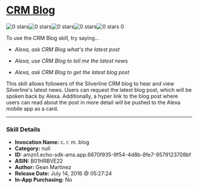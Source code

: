 # [CRM Blog](http://alexa.amazon.com/#skills/amzn1.echo-sdk-ams.app.6670f935-9f54-4d8b-8fe7-9579123708bf)
![0 stars](../../images/ic_star_border_black_18dp_1x.png)![0 stars](../../images/ic_star_border_black_18dp_1x.png)![0 stars](../../images/ic_star_border_black_18dp_1x.png)![0 stars](../../images/ic_star_border_black_18dp_1x.png)![0 stars](../../images/ic_star_border_black_18dp_1x.png) 0

To use the CRM Blog skill, try saying...

* *Alexa, ask CRM Blog what's the latest post*

* *Alexa, use CRM Blog to tell me the latest news*

* *Alexa, ask CRM Blog to get the latest blog post*

This skill allows followers of the Silverline CRM blog to hear and view Silverline's latest news. Users can request the latest blog post, which will be spoken back by Alexa. Additionally, a hyper link to the blog post where users can read about the post in more detail will be pushed to the Alexa mobile app as a card.

***

### Skill Details

* **Invocation Name:** c. r. m. blog
* **Category:** null
* **ID:** amzn1.echo-sdk-ams.app.6670f935-9f54-4d8b-8fe7-9579123708bf
* **ASIN:** B01HRBVE22
* **Author:** Gean Martinez
* **Release Date:** July 14, 2016 @ 05:27:24
* **In-App Purchasing:** No

